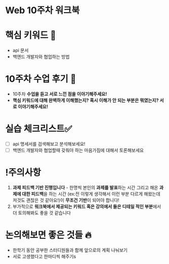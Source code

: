 # Web 10주차 워크북

# 핵심 키워드 🎯

- api 문서
- 백엔드 개발자와 협업하는 방법

# 10주차 수업 후기 📢

- 10주차 **수업을 듣고 서로 느낀 점을 이야기해주세요!**
- **핵심 키워드에 대해 완벽하게 이해했는지? 혹시 이해가 안 되는 부분은 뭐였는지?
서로 이야기해주세요!**

# 실습 체크리스트✅

- [ ]  api 명세서를 검색해보고 분석해보세요!
- [ ]  백엔드 개발자와 협업할때 갖춰야 하는 마음가짐에 대해서 토론해보세요

# !주의사항

1. **과제 피드백 기반 진행입니다** - 한명씩 본인의 **과제를 발표**하는 시간 그리고 해온 **과제에 대한 피드백**을 하는 시간 (ex:전 이렇게 생각해서 이런 부분 다르게 해왔는데 저것도 괜찮은 것 같아요!)이 **무조건 기반**이 되어야 합니다!
2. 부가적으로 **워크북에서 제공되는 키워드 혹은 강의에서 들은 디테일 적인 부분**에서 더 토의해봐도 좋을 것 같습니다

# 논의해보면 좋은 것들 🔥

- 한학기 동안 공부한 스터디원들과 함께 앞으로의 계획 나눠보기
- 서로 고생했다고 한마디씩 해주기s
